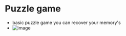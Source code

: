 # Puzzle game
- basic puzzle game you can recover your memory's
- ![image](https://github.com/user-attachments/assets/2a712446-82a5-409d-9aba-7efaeef8305f)
